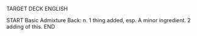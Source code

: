 TARGET DECK
ENGLISH

START
Basic
Admixture
Back: n. 1 thing added, esp. A minor ingredient. 2 adding of this.
END
